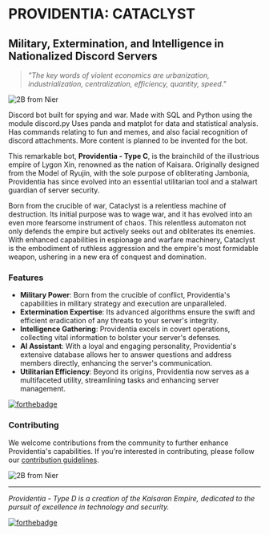 # PROVIDENTIA: CATACLYST
## Military, Extermination, and Intelligence in Nationalized Discord Servers

> *"The key words of violent economics are urbanization, industrialization, centralization, efficiency, quantity, speed."*

![2B from Nier](https://i.pinimg.com/736x/3d/fe/ac/3dfeacdac766a779a9d00bdddc04b193.jpg)

Discord bot built for spying and war. Made with SQL and Python using the module discord.py Uses panda and matplot for data and statistical analysis. Has commands relating to fun and memes, and also facial recognition of discord attachments. More content is planned to be invented for the bot.

This remarkable bot, **Providentia - Type C**, is the brainchild of the illustrious empire of Lygon Xin, renowned as the nation of Kaisara. Originally designed from the Model of Ryujin, with the sole purpose of obliterating Jambonia, Providentia has since evolved into an essential utilitarian tool and a stalwart guardian of server security.

Born from the crucible of war, Cataclyst is a relentless machine of destruction. Its initial purpose was to wage war, and it has evolved into an even more fearsome instrument of chaos. This relentless automaton not only defends the empire but actively seeks out and obliterates its enemies. With enhanced capabilities in espionage and warfare machinery, Cataclyst is the embodiment of ruthless aggression and the empire's most formidable weapon, ushering in a new era of conquest and domination.
### Features
- **Military Power**: Born from the crucible of conflict, Providentia's capabilities in military strategy and execution are unparalleled.
- **Extermination Expertise**: Its advanced algorithms ensure the swift and efficient eradication of any threats to your server's integrity.
- **Intelligence Gathering**: Providentia excels in covert operations, collecting vital information to bolster your server's defenses.
- **AI Assistant**: With a loyal and engaging personality, Providentia's extensive database allows her to answer questions and address members directly, enhancing the server's communication.
- **Utilitarian Efficiency**: Beyond its origins, Providentia now serves as a multifaceted utility, streamlining tasks and enhancing server management.

[![forthebadge](https://forthebadge.com/images/featured/featured-oooo-kill-em.svg)](https://forthebadge.com)


### Contributing
We welcome contributions from the community to further enhance Providentia's capabilities. If you're interested in contributing, please follow our [contribution guidelines](link_to_contrib_guidelines).

![2B from Nier](readme/niergif.gif)

---
*Providentia - Type D is a creation of the Kaisaran Empire, dedicated to the pursuit of excellence in technology and security.*

[![forthebadge](https://forthebadge.com/images/featured/featured-powered-by-electricity.svg)](https://forthebadge.com)

